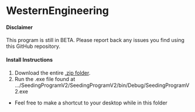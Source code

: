 WesternEngineering
==================

#### Disclaimer ####
This program is still in BETA. Please report back any issues you find using this GitHub repository. 

#### Install Instructions ####
1. Download the entire [.zip folder](https://github.com/robinsone/WesternEngineering/archive/master.zip). 
2. Run the .exe file found at  .../SeedingProgramV2/SeedingProgramV2/bin/Debug/SeedingProgramV2.exe
  - Feel free to make a shortcut to your desktop while in this folder 
